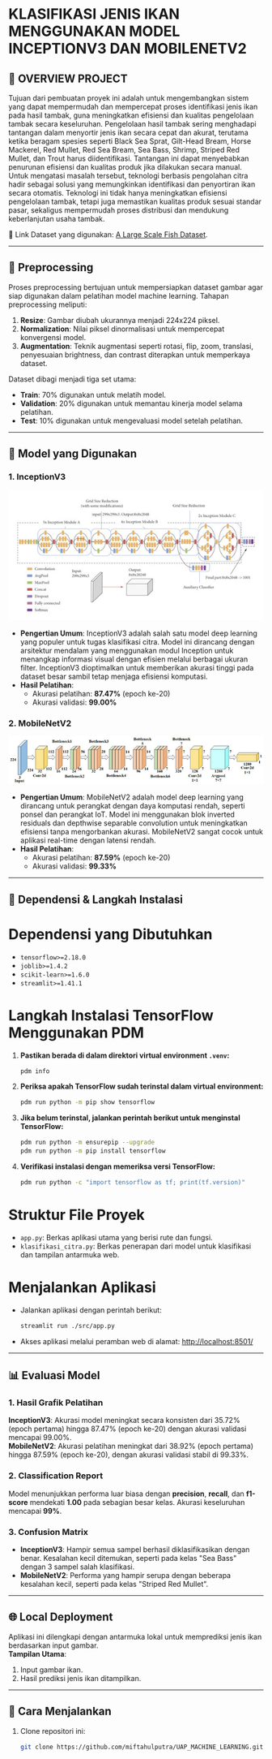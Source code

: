 # **KLASIFIKASI JENIS IKAN MENGGUNAKAN MODEL INCEPTIONV3 DAN MOBILENETV2**

## 📖 **OVERVIEW PROJECT**
Tujuan dari pembuatan proyek ini adalah untuk mengembangkan sistem yang dapat mempermudah dan mempercepat proses identifikasi jenis ikan pada hasil tambak, guna meningkatkan efisiensi dan kualitas pengelolaan tambak secara keseluruhan. Pengelolaan hasil tambak sering menghadapi tantangan dalam menyortir jenis ikan secara cepat dan akurat, terutama ketika beragam spesies seperti Black Sea Sprat, Gilt-Head Bream, Horse Mackerel, Red Mullet, Red Sea Bream, Sea Bass, Shrimp, Striped Red Mullet, dan Trout harus diidentifikasi. Tantangan ini dapat menyebabkan penurunan efisiensi dan kualitas produk jika dilakukan secara manual. Untuk mengatasi masalah tersebut, teknologi berbasis pengolahan citra hadir sebagai solusi yang memungkinkan identifikasi dan penyortiran ikan secara otomatis. Teknologi ini tidak hanya meningkatkan efisiensi pengelolaan tambak, tetapi juga memastikan kualitas produk sesuai standar pasar, sekaligus mempermudah proses distribusi dan mendukung keberlanjutan usaha tambak.

📂 Link Dataset yang digunakan: [A Large Scale Fish Dataset](https://www.kaggle.com/datasets/crowww/a-large-scale-fish-dataset/data). 

---

## 🔧 **Preprocessing**
Proses preprocessing bertujuan untuk mempersiapkan dataset gambar agar siap digunakan dalam pelatihan model machine learning. Tahapan preprocessing meliputi:
1. **Resize**: Gambar diubah ukurannya menjadi 224x224 piksel.
2. **Normalization**: Nilai piksel dinormalisasi untuk mempercepat konvergensi model.
3. **Augmentation**: Teknik augmentasi seperti rotasi, flip, zoom, translasi, penyesuaian brightness, dan contrast diterapkan untuk memperkaya dataset.

Dataset dibagi menjadi tiga set utama:
- **Train**: 70% digunakan untuk melatih model.
- **Validation**: 20% digunakan untuk memantau kinerja model selama pelatihan.
- **Test**: 10% digunakan untuk mengevaluasi model setelah pelatihan.

---

## 🧠 **Model yang Digunakan**

### **1. InceptionV3**
![InceptionV3 Architecture](assets/Gambar%20Arsitektur%20InceptionV3.png)
- **Pengertian Umum**: InceptionV3 adalah salah satu model deep learning yang populer untuk tugas klasifikasi citra. Model ini dirancang dengan arsitektur mendalam yang menggunakan modul Inception untuk menangkap informasi visual dengan efisien melalui berbagai ukuran filter. InceptionV3 dioptimalkan untuk memberikan akurasi tinggi pada dataset besar sambil tetap menjaga efisiensi komputasi.
- **Hasil Pelatihan**:
  - Akurasi pelatihan: **87.47%** (epoch ke-20)
  - Akurasi validasi: **99.00%**

### **2. MobileNetV2**
![MobileNetV2 Architecture](assets/MobileNetv2.png)
- **Pengertian Umum**: MobileNetV2 adalah model deep learning yang dirancang untuk perangkat dengan daya komputasi rendah, seperti ponsel dan perangkat IoT. Model ini menggunakan blok inverted residuals dan depthwise separable convolution untuk meningkatkan efisiensi tanpa mengorbankan akurasi. MobileNetV2 sangat cocok untuk aplikasi real-time dengan latensi rendah.
- **Hasil Pelatihan**:
  - Akurasi pelatihan: **87.59%** (epoch ke-20)
  - Akurasi validasi: **99.33%**

---

## 📃 **Dependensi & Langkah Instalasi**

# Dependensi yang Dibutuhkan
- `tensorflow>=2.18.0`
- `joblib>=1.4.2`
- `scikit-learn>=1.6.0`
- `streamlit>=1.41.1`

# Langkah Instalasi TensorFlow Menggunakan PDM

1. **Pastikan berada di dalam direktori virtual environment `.venv`:**
    ```bash
    pdm info
    ```

2. **Periksa apakah TensorFlow sudah terinstal dalam virtual environment:**
    ```bash
    pdm run python -m pip show tensorflow
    ```

3. **Jika belum terinstal, jalankan perintah berikut untuk menginstal TensorFlow:**
    ```bash
    pdm run python -m ensurepip --upgrade
    pdm run python -m pip install tensorflow
    ```

4. **Verifikasi instalasi dengan memeriksa versi TensorFlow:**
    ```bash
    pdm run python -c "import tensorflow as tf; print(tf.version)"
    ```

# Struktur File Proyek
- `app.py`: Berkas aplikasi utama yang berisi rute dan fungsi.
- `klasifikasi_citra.py`: Berkas penerapan dari model untuk klasifikasi dan tampilan antarmuka web.

# Menjalankan Aplikasi
- Jalankan aplikasi dengan perintah berikut:
    ```bash
    streamlit run ./src/app.py
    ```

- Akses aplikasi melalui peramban web di alamat: [http://localhost:8501/](http://localhost:8501/)

---

## 📊 **Evaluasi Model**
### **1. Hasil Grafik Pelatihan**
**InceptionV3**: Akurasi model meningkat secara konsisten dari 35.72% (epoch pertama) hingga 87.47% (epoch ke-20) dengan akurasi validasi mencapai 99.00%.  
**MobileNetV2**: Akurasi pelatihan meningkat dari 38.92% (epoch pertama) hingga 87.59% (epoch ke-20), dengan akurasi validasi stabil di 99.33%.  

### **2. Classification Report**
Model menunjukkan performa luar biasa dengan **precision**, **recall**, dan **f1-score** mendekati **1.00** pada sebagian besar kelas. Akurasi keseluruhan mencapai **99%**.

### **3. Confusion Matrix**
- **InceptionV3**: Hampir semua sampel berhasil diklasifikasikan dengan benar. Kesalahan kecil ditemukan, seperti pada kelas "Sea Bass" dengan 3 sampel salah klasifikasi.
- **MobileNetV2**: Performa yang hampir serupa dengan beberapa kesalahan kecil, seperti pada kelas "Striped Red Mullet".

---

## 🌐 **Local Deployment**
Aplikasi ini dilengkapi dengan antarmuka lokal untuk memprediksi jenis ikan berdasarkan input gambar.  
**Tampilan Utama**:
1. Input gambar ikan.
2. Hasil prediksi jenis ikan ditampilkan.

---

## 🚀 **Cara Menjalankan**
1. Clone repositori ini:
   ```bash
   git clone https://github.com/miftahulputra/UAP_MACHINE_LEARNING.git
